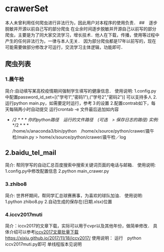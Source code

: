 # crawerSet
本人未曾利用任何爬虫进行非法行为，因此用户对本程序的使用负责．
##　逐步脱敏并开源以前自己写的部分爬虫
在业余时间逐步脱敏并开源自己以前写的部分爬虫，主要是为了同大家交流学习，增长技术．他人在下载，传播，使用等过程中产生的任何非法行为，一律与本人无关．
因为部分爬虫都是17年以前写的，现在可能需要做部分修改才可运行，交流学习主体逻辑，功能即可．
## 爬虫列表
### 1.晨午检
简介:自动填写某高校疫情期间强制学生填写的健康信息．
使用说明:
1.config.py中配置password_id_set=[("学号1","密码1"),("学号2","密码2")] 可以支持多人
2.运行python main.py，如需要定时运行，参考３的设置
2.配置contrab如下，每天每隔两小时自动提交
运行crontab -e
文件最后追加如内容

* */2 * * *  你的python路径　运行的文件路径　(可选　> 保存日志的路径)
实例:* */2 * * * /home/x/anaconda3/bin/python　/home/x/source/python/crawer/晨午检/main.py > home/x/source/python/crawer/晨午检／log

## 2.baidu_tel_mail
简介: 帮同学写的自动汇总百度搜索中搜索关键词页面的电话与邮箱．
使用说明:
1.config.py中修改配置信息
2.python main_crawer.py


### 3.zhibo8
简介: 世界杯期间，帮同学汇总球赛赛事，为喜欢的球队加油．
使用说明:
1.python zhibo8.py
2.自动生成的保存在(日期.xlsx)位置

### 4.iccv2017muti
简介：iccv2017的文章下载，实际可以用于cvpr以及其他年份，做简单修改．
具体介绍可以参考[iccv2017文章批量下载https://xixiu.github.io/2017/11/18/iccv2017/](https://xixiu.github.io/2017/11/18/iccv2017/)
使用说明：
运行　python iccv2017muti.py即可
单线程版本见说明